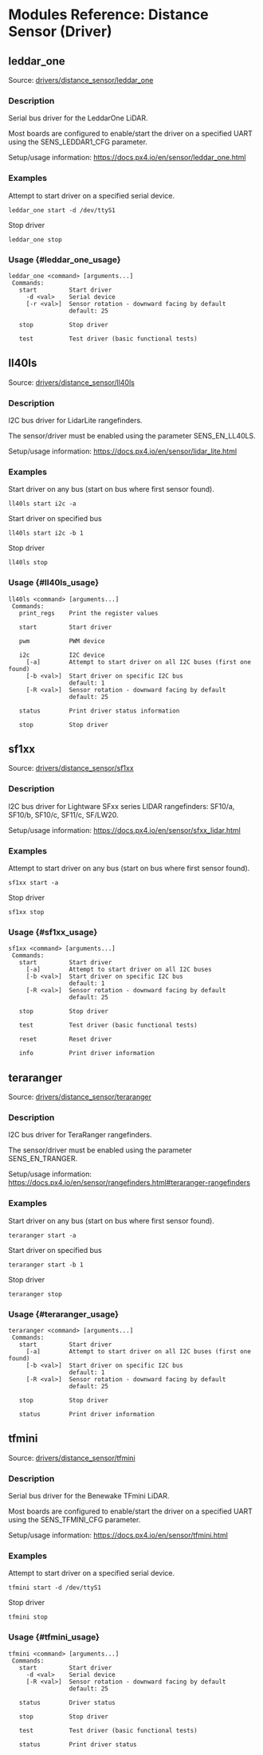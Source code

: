 # Modules Reference: Distance Sensor (Driver)

## leddar_one

Source: [drivers/distance_sensor/leddar_one](https://github.com/PX4/Firmware/tree/master/src/drivers/distance_sensor/leddar_one)

### Description

Serial bus driver for the LeddarOne LiDAR.

Most boards are configured to enable/start the driver on a specified UART using the SENS_LEDDAR1_CFG parameter.

Setup/usage information: https://docs.px4.io/en/sensor/leddar_one.html

### Examples

Attempt to start driver on a specified serial device.

    leddar_one start -d /dev/ttyS1
    

Stop driver

    leddar_one stop
    

### Usage {#leddar_one_usage}

    leddar_one <command> [arguments...]
     Commands:
       start         Start driver
         -d <val>    Serial device
         [-r <val>]  Sensor rotation - downward facing by default
                     default: 25
    
       stop          Stop driver
    
       test          Test driver (basic functional tests)
    

## ll40ls

Source: [drivers/distance_sensor/ll40ls](https://github.com/PX4/Firmware/tree/master/src/drivers/distance_sensor/ll40ls)

### Description

I2C bus driver for LidarLite rangefinders.

The sensor/driver must be enabled using the parameter SENS_EN_LL40LS.

Setup/usage information: https://docs.px4.io/en/sensor/lidar_lite.html

### Examples

Start driver on any bus (start on bus where first sensor found).

    ll40ls start i2c -a
    

Start driver on specified bus

    ll40ls start i2c -b 1
    

Stop driver

    ll40ls stop
    

### Usage {#ll40ls_usage}

    ll40ls <command> [arguments...]
     Commands:
       print_regs    Print the register values
    
       start         Start driver
    
       pwm           PWM device
    
       i2c           I2C device
         [-a]        Attempt to start driver on all I2C buses (first one found)
         [-b <val>]  Start driver on specific I2C bus
                     default: 1
         [-R <val>]  Sensor rotation - downward facing by default
                     default: 25
    
       status        Print driver status information
    
       stop          Stop driver
    

## sf1xx

Source: [drivers/distance_sensor/sf1xx](https://github.com/PX4/Firmware/tree/master/src/drivers/distance_sensor/sf1xx)

### Description

I2C bus driver for Lightware SFxx series LIDAR rangefinders: SF10/a, SF10/b, SF10/c, SF11/c, SF/LW20.

Setup/usage information: https://docs.px4.io/en/sensor/sfxx_lidar.html

### Examples

Attempt to start driver on any bus (start on bus where first sensor found).

    sf1xx start -a
    

Stop driver

    sf1xx stop
    

### Usage {#sf1xx_usage}

    sf1xx <command> [arguments...]
     Commands:
       start         Start driver
         [-a]        Attempt to start driver on all I2C buses
         [-b <val>]  Start driver on specific I2C bus
                     default: 1
         [-R <val>]  Sensor rotation - downward facing by default
                     default: 25
    
       stop          Stop driver
    
       test          Test driver (basic functional tests)
    
       reset         Reset driver
    
       info          Print driver information
    

## teraranger

Source: [drivers/distance_sensor/teraranger](https://github.com/PX4/Firmware/tree/master/src/drivers/distance_sensor/teraranger)

### Description

I2C bus driver for TeraRanger rangefinders.

The sensor/driver must be enabled using the parameter SENS_EN_TRANGER.

Setup/usage information: https://docs.px4.io/en/sensor/rangefinders.html#teraranger-rangefinders

### Examples

Start driver on any bus (start on bus where first sensor found).

    teraranger start -a
    

Start driver on specified bus

    teraranger start -b 1
    

Stop driver

    teraranger stop
    

### Usage {#teraranger_usage}

    teraranger <command> [arguments...]
     Commands:
       start         Start driver
         [-a]        Attempt to start driver on all I2C buses (first one found)
         [-b <val>]  Start driver on specific I2C bus
                     default: 1
         [-R <val>]  Sensor rotation - downward facing by default
                     default: 25
    
       stop          Stop driver
    
       status        Print driver information
    

## tfmini

Source: [drivers/distance_sensor/tfmini](https://github.com/PX4/Firmware/tree/master/src/drivers/distance_sensor/tfmini)

### Description

Serial bus driver for the Benewake TFmini LiDAR.

Most boards are configured to enable/start the driver on a specified UART using the SENS_TFMINI_CFG parameter.

Setup/usage information: https://docs.px4.io/en/sensor/tfmini.html

### Examples

Attempt to start driver on a specified serial device.

    tfmini start -d /dev/ttyS1
    

Stop driver

    tfmini stop
    

### Usage {#tfmini_usage}

    tfmini <command> [arguments...]
     Commands:
       start         Start driver
         -d <val>    Serial device
         [-R <val>]  Sensor rotation - downward facing by default
                     default: 25
    
       status        Driver status
    
       stop          Stop driver
    
       test          Test driver (basic functional tests)
    
       status        Print driver status